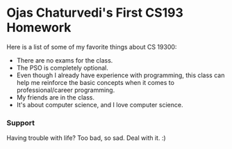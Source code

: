 # Ojas Chaturvedi's First CS193 Homework

Here is a list of some of my favorite things about CS 19300:
- There are no exams for the class.
- The PSO is completely optional.
- Even though I already have experience with programming, this class can help me reinforce the basic concepts when it comes to professional/career programming.
- My friends are in the class.
- It's about computer science, and I love computer science.

### Support

Having trouble with life? Too bad, so sad. Deal with it. :)
